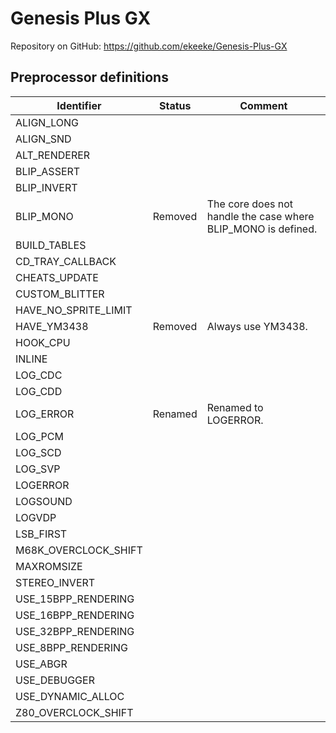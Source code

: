 # Genesis Plus GX

Repository on GitHub: https://github.com/ekeeke/Genesis-Plus-GX

## Preprocessor definitions

| Identifier | Status | Comment |
| --- | --- | --- |
| ALIGN_LONG |  |  |
| ALIGN_SND |  |  |
| ALT_RENDERER |  |  |
| BLIP_ASSERT |  |  |
| BLIP_INVERT |  |  |
| BLIP_MONO | Removed | The core does not handle the case where BLIP_MONO is defined. |
| BUILD_TABLES |  |  |
| CD_TRAY_CALLBACK |  |  |
| CHEATS_UPDATE |  |  |
| CUSTOM_BLITTER |  |  |
| HAVE_NO_SPRITE_LIMIT |  |  |
| HAVE_YM3438 | Removed | Always use YM3438. |
| HOOK_CPU |  |  |
| INLINE |  |  |
| LOG_CDC |  |  |
| LOG_CDD |  |  |
| LOG_ERROR | Renamed | Renamed to LOGERROR. |
| LOG_PCM |  |  |
| LOG_SCD |  |  |
| LOG_SVP |  |  |
| LOGERROR |  |  |
| LOGSOUND |  |  |
| LOGVDP |  |  |
| LSB_FIRST |  |  |
| M68K_OVERCLOCK_SHIFT |  |  |
| MAXROMSIZE |  |  |
| STEREO_INVERT |  |  |
| USE_15BPP_RENDERING |  |  |
| USE_16BPP_RENDERING |  |  |
| USE_32BPP_RENDERING |  |  |
| USE_8BPP_RENDERING |  |  |
| USE_ABGR |  |  |
| USE_DEBUGGER |  |  |
| USE_DYNAMIC_ALLOC |  |  |
| Z80_OVERCLOCK_SHIFT |  |  |


